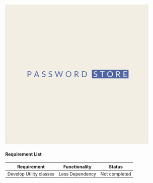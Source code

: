 
![Password Store](password-store-server/files/password-store.png?raw=true "Password Store Server")

#### Requirement List ####

Requirement | Functionality | Status |
------------|---------------|--------|
Develop Utility classes | Less Dependency | Not completed


